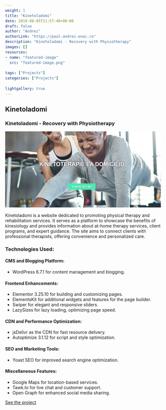 ```yaml
---
weight: 1
title: "Kinetoladomi"
date: 2019-08-05T21:57:40+08:00
draft: false
author: "Andrei"
authorLink: "https://paul-andrei-onac.ro"
description: "Kinetoladomi - Recovery with Physiotherapy"
images: []
resources:
- name: "featured-image"
  src: "featured-image.png"

tags: ["Projects"]
categories: ["Projects"]

lightgallery: true
---
```


## Kinetoladomi

### Kinetoladomi - Recovery with Physiotherapy

![Kinetoladomi](./image.png)

Kinetoladomi is a website dedicated to promoting physical therapy and rehabilitation services. It serves as a platform to showcase the benefits of kinesiology and provides information about at-home therapy services, client programs, and expert guidance. The site aims to connect clients with professional therapists, offering convenience and personalized care.

### Technologies Used:

#### CMS and Blogging Platform:

- WordPress 6.7.1 for content management and blogging.

#### Frontend Enhancements:

- Elementor 3.25.10 for building and customizing pages.
- ElementsKit for additional widgets and features for the page builder.
- Swiper for elegant and responsive sliders.
- LazySizes for lazy loading, optimizing page speed.

#### CDN and Performance Optimization:

- jsDelivr as the CDN for fast resource delivery.
- Autoptimize 3.1.12 for script and style optimization.

#### SEO and Marketing Tools:

- Yoast SEO for improved search engine optimization.

#### Miscellaneous Features:

- Google Maps for location-based services.
- Tawk.to for live chat and customer support.
- Open Graph for enhanced social media sharing.

[See the project](https://kinetoladomi.ro/)
